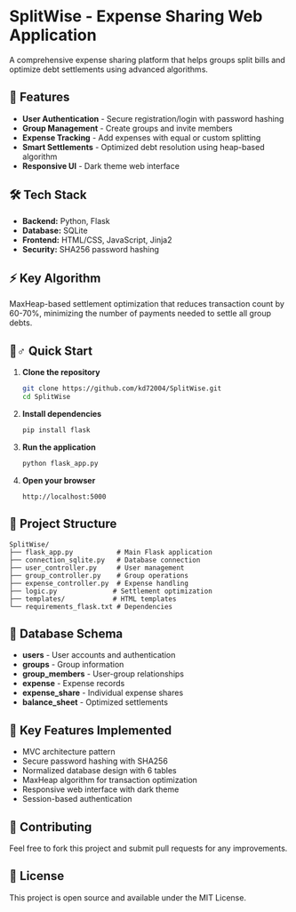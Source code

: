 # SplitWise - Expense Sharing Web Application

A comprehensive expense sharing platform that helps groups split bills and optimize debt settlements using advanced algorithms.

## 🚀 Features
- **User Authentication** - Secure registration/login with password hashing
- **Group Management** - Create groups and invite members
- **Expense Tracking** - Add expenses with equal or custom splitting
- **Smart Settlements** - Optimized debt resolution using heap-based algorithm
- **Responsive UI** - Dark theme web interface

## 🛠️ Tech Stack
- **Backend:** Python, Flask
- **Database:** SQLite
- **Frontend:** HTML/CSS, JavaScript, Jinja2
- **Security:** SHA256 password hashing

## ⚡ Key Algorithm
MaxHeap-based settlement optimization that reduces transaction count by 60-70%, minimizing the number of payments needed to settle all group debts.

## 🏃♂️ Quick Start

1. **Clone the repository**
   ```bash
   git clone https://github.com/kd72004/SplitWise.git
   cd SplitWise
   ```

2. **Install dependencies**
   ```bash
   pip install flask
   ```

3. **Run the application**
   ```bash
   python flask_app.py
   ```

4. **Open your browser**
   ```
   http://localhost:5000
   ```

## 📁 Project Structure
```
SplitWise/
├── flask_app.py           # Main Flask application
├── connection_sqlite.py   # Database connection
├── user_controller.py     # User management
├── group_controller.py    # Group operations
├── expense_controller.py  # Expense handling
├── logic.py              # Settlement optimization
├── templates/            # HTML templates
└── requirements_flask.txt # Dependencies
```

## 🔧 Database Schema
- **users** - User accounts and authentication
- **groups** - Group information
- **group_members** - User-group relationships
- **expense** - Expense records
- **expense_share** - Individual expense shares
- **balance_sheet** - Optimized settlements

## 🎯 Key Features Implemented
- MVC architecture pattern
- Secure password hashing with SHA256
- Normalized database design with 6 tables
- MaxHeap algorithm for transaction optimization
- Responsive web interface with dark theme
- Session-based authentication

## 🤝 Contributing
Feel free to fork this project and submit pull requests for any improvements.

## 📄 License
This project is open source and available under the MIT License.